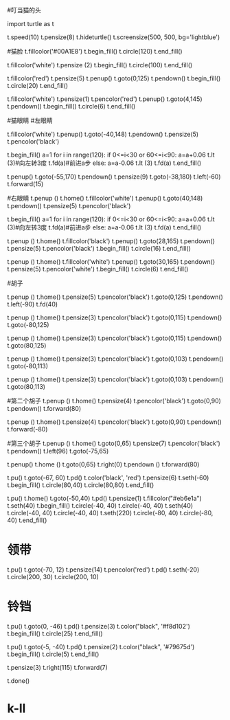 #叮当猫的头

import turtle as t

t.speed(10)
t.pensize(8)
t.hideturtle()
t.screensize(500, 500, bg='lightblue')

#猫脸
t.fillcolor('#00A1E8')
t.begin_fill()
t.circle(120)
t.end_fill()

t.fillcolor('white')
t.pensize (2)
t.begin_fill()
t.circle(100)
t.end_fill()

t.fillcolor('red')
t.pensize(5)
t.penup()
t.goto(0,125)
t.pendown()
t.begin_fill()
t.circle(20)
t.end_fill()

t.fillcolor('white')
t.pensize(1)
t.pencolor('red')
t.penup()
t.goto(4,145)
t.pendown()
t.begin_fill()
t.circle(6)
t.end_fill()

#猫眼睛
#左眼睛

t.fillcolor('white')
t.penup()
t.goto(-40,148)
t.pendown()
t.pensize(5)
t.pencolor('black')

t.begin_fill()
a=1
for i in range(120):
    if 0<=i<30 or 60<=i<90:
        a=a+0.06
        t.lt (3)#向左转3度
        t.fd(a)#前进a步
    else:
        a=a-0.06
        t.lt (3)
        t.fd(a)
t.end_fill()

t.penup()
t.goto(-55,170)
t.pendown()
t.pensize(9)
t.goto(-38,180)
t.left(-60)
t.forward(15)

#右眼睛
t.penup ()
t.home()
t.fillcolor('white')
t.penup()
t.goto(40,148)
t.pendown()
t.pensize(5)
t.pencolor('black')

t.begin_fill()
a=1
for i in range(120):
    if 0<=i<30 or 60<=i<90:
        a=a+0.06
        t.lt (3)#向左转3度
        t.fd(a)#前进a步
    else:
        a=a-0.06
        t.lt (3)
        t.fd(a)
t.end_fill()

t.penup ()
t.home()
t.fillcolor('black')
t.penup()
t.goto(28,165)
t.pendown()
t.pensize(5)
t.pencolor('black')
t.begin_fill()
t.circle(16)
t.end_fill()

t.penup ()
t.home()
t.fillcolor('white')
t.penup()
t.goto(30,165)
t.pendown()
t.pensize(5)
t.pencolor('white')
t.begin_fill()
t.circle(6)
t.end_fill()

#胡子

t.penup ()
t.home()
t.pensize(5)
t.pencolor('black')
t.goto(0,125)
t.pendown()
t.left(-90)
t.fd(40)

t.penup ()
t.home()
t.pensize(3)
t.pencolor('black')
t.goto(0,115)
t.pendown()
t.goto(-80,125)

t.penup ()
t.home()
t.pensize(3)
t.pencolor('black')
t.goto(0,115)
t.pendown()
t.goto(80,125)

t.penup ()
t.home()
t.pensize(3)
t.pencolor('black')
t.goto(0,103)
t.pendown()
t.goto(-80,113)

t.penup ()
t.home()
t.pensize(3)
t.pencolor('black')
t.goto(0,103)
t.pendown()
t.goto(80,113)

#第二个胡子
t.penup ()
t.home()
t.pensize(4)
t.pencolor('black')
t.goto(0,90)
t.pendown()
t.forward(80)

t.penup ()
t.home()
t.pensize(4)
t.pencolor('black')
t.goto(0,90)
t.pendown()
t.forward(-80)

#第三个胡子
t.penup ()
t.home()
t.goto(0,65)
t.pensize(7)
t.pencolor('black')
t.pendown()
t.left(96)
t.goto(-75,65)

t.penup()
t.home ()
t.goto(0,65)
t.right(0)
t.pendown ()
t.forward(80)

t.pu()
t.goto(-67, 60)
t.pd()
t.color('black', 'red')
t.pensize(6)
t.seth(-60)
t.begin_fill()
t.circle(80,40)
t.circle(80,80)
t.end_fill()


t.pu()
t.home()
t.goto(-50,40)
t.pd()
t.pensize(1)
t.fillcolor("#eb6e1a")
t.seth(40)
t.begin_fill()
t.circle(-40, 40)
t.circle(-40, 40)
t.seth(40)
t.circle(-40, 40)
t.circle(-40, 40)
t.seth(220)
t.circle(-80, 40)
t.circle(-80, 40)
t.end_fill()
  
# 领带
t.pu()
t.goto(-70, 12)
t.pensize(14)
t.pencolor('red')
t.pd()
t.seth(-20)
t.circle(200, 30)
t.circle(200, 10)
  
# 铃铛
t.pu()
t.goto(0, -46)
t.pd()
t.pensize(3)
t.color("black", '#f8d102')
t.begin_fill()
t.circle(25)
t.end_fill()
  
  
t.pu()
t.goto(-5, -40)
t.pd()
t.pensize(2)
t.color("black", '#79675d')
t.begin_fill()
t.circle(5)
t.end_fill()
  
t.pensize(3)
t.right(115)
t.forward(7)

t.done()








# k-ll
